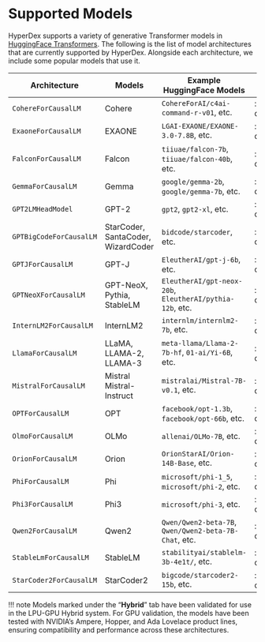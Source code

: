 # Supported Models

HyperDex supports a variety of generative Transformer models in [HuggingFace Transformers](https://huggingface.co/models). The following is the list of model architectures that are currently supported by HyperDex. Alongside each architecture, we include some popular models that use it.

|**Architecture**         |**Models**                             |**Example HuggingFace Models**                           |**Hybrid**       |
|-------------------------|---------------------------------------|---------------------------------------------------------|-----------------|
|`CohereForCausalLM`      |Cohere                                 |`CohereForAI/c4ai-command-r-v01`, etc.                   |:material-close: |
|`ExaoneForCausalLM`      |EXAONE                                 |`LGAI-EXAONE/EXAONE-3.0-7.8B`, etc.                      |:material-close: |
|`FalconForCausalLM`      |Falcon                                 |`tiiuae/falcon-7b`, `tiiuae/falcon-40b`, etc.            |:material-close: |
|`GemmaForCausalLM`       |Gemma                                  |`google/gemma-2b`, `google/gemma-7b`, etc.               |:material-close: |
|`GPT2LMHeadModel`        |GPT-2                                  |`gpt2`, `gpt2-xl`, etc.                                  |:material-check: |
|`GPTBigCodeForCausalLM`  |StarCoder, SantaCoder, WizardCoder     |`bidcode/starcoder`, etc.                                |:material-close: |
|`GPTJForCausalLM`        |GPT-J                                  |`EleutherAI/gpt-j-6b`, etc.                              |:material-close: |
|`GPTNeoXForCausalLM`     |GPT-NeoX,<br>Pythia,<br>StableLM       |`EleutherAI/gpt-neox-20b`, `EleutherAI/pythia-12b`, etc. |:material-close: |
|`InternLM2ForCausalLM`   |InternLM2                              |`internlm/internlm2-7b`, etc.                            |:material-close: |
|`LlamaForCausalLM`       |LLaMA,<br>LLAMA-2,<br>LLAMA-3          |`meta-llama/Llama-2-7b-hf`, `01-ai/Yi-6B`, etc.          |:material-check: |
|`MistralForCausalLM`     |Mistral<br>Mistral-Instruct            |`mistralai/Mistral-7B-v0.1`, etc.                        |:material-close: |
|`OPTForCausalLM`         |OPT                                    |`facebook/opt-1.3b`, `facebook/opt-66b`, etc.            |:material-check: |
|`OlmoForCausalLM`        |OLMo                                   |`allenai/OLMo-7B`, etc.                                  |:material-close: |
|`OrionForCausalLM`       |Orion                                  |`OrionStarAI/Orion-14B-Base`, etc.                       |:material-close: |
|`PhiForCausalLM`         |Phi                                    |`microsoft/phi-1_5`, `microsoft/phi-2`, etc.             |:material-close: |
|`Phi3ForCausalLM`        |Phi3                                   |`microsoft/phi-3`, etc.                                  |:material-check: |
|`Qwen2ForCausalLM`       |Qwen2                                  |`Qwen/Qwen2-beta-7B`, `Qwen/Qwen2-beta-7B-Chat`, etc.    |:material-close: |
|`StableLmForCausalLM`    |StableLM                               |`stabilityai/stablelm-3b-4e1t/`, etc.                    |:material-close: |
|`StarCoder2ForCausalLM`  |StarCoder2                             |`bigcode/starcoder2-15b`, etc.                           |:material-close: |

!!! note
    Models marked under the “**Hybrid**” tab have been validated for use in the LPU-GPU Hybrid system. For GPU validation, the models have been tested with NVIDIA’s Ampere, Hopper, and Ada Lovelace product lines, ensuring compatibility and performance across these architectures.